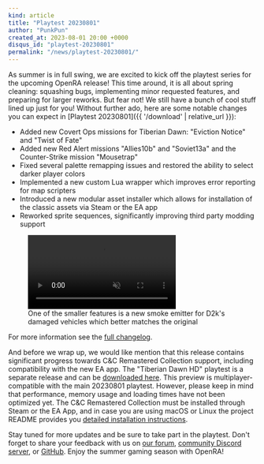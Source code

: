 ```yaml
---
kind: article
title: "Playtest 20230801"
author: "PunkPun"
created_at: 2023-08-01 20:00 +0000
disqus_id: "playtest-20230801"
permalink: "/news/playtest-20230801/"
---
```


As summer is in full swing, we are excited to kick off the playtest series for the upcoming OpenRA release! This time around, it is all about spring cleaning: squashing bugs, implementing minor requested features, and preparing for larger reworks. But fear not! We still have a bunch of cool stuff lined up just for you! Without further ado, here are some notable changes you can expect in [Playtest 20230801]({{ '/download' | relative_url }}):

* Added new Covert Ops missions for Tiberian Dawn: "Eviction Notice" and "Twist of Fate"
* Added new Red Alert missions "Allies10b" and "Soviet13a" and the Counter-Strike mission "Mousetrap"
* Fixed several palette remapping issues and restored the ability to select darker player colors
* Implemented a new custom Lua wrapper which improves error reporting for map scripters
* Introduced a new modular asset installer which allows for installation of the classic assets via Steam or the EA app
* Reworked sprite sequences, significantly improving third party modding support

<figure>
  <video autoplay loop muted>
    <source src="{{ '/images/news/20230801-smoke.mp4' | relative_url }}" type="video/mp4">
    <source src="{{ '/images/news/20230801-smoke.webm' | relative_url }}" type="video/webm">
    <img src="{{ '/images/news/20230801-smoke.png' | relative_url }}"/>
  </video>
  <figcaption>One of the smaller features is a new smoke emitter for D2k's damaged vehicles which better matches the original</figcaption>
</figure>

For more information see the [full changelog](https://github.com/OpenRA/OpenRA/wiki/Changelog/dc43bf4e0213eb50e2f4b6a3090f8bab031079d3).

And before we wrap up, we would like mention that this release contains significant progress towards C&C Remastered Collection support, including compatibility with the new EA app. The "Tiberian Dawn HD" playtest is a separate release and can be [downloaded here](https://github.com/OpenRA/TiberianDawnHD/releases/tag/playtest-20230801). This preview is multiplayer-compatible with the main 20230801 playtest. However, please keep in mind that performance, memory usage and loading times have not been optimized yet. The C&C Remastered Collection must be installed through Steam or the EA App, and in case you are using macOS or Linux the project README provides you [detailed installation instructions](https://github.com/OpenRA/TiberianDawnHD#asset-installation).

Stay tuned for more updates and be sure to take part in the playtest. Don't forget to share your feedback with us on [our forum](https://forum.openra.net/), [community Discord server](https://discord.openra.net), or [GitHub](https://github.com/OpenRA/OpenRA/issues). Enjoy the summer gaming season with OpenRA!
